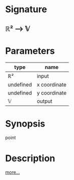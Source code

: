 # Signature
## ℝ² ⟶ 𝕍

# Parameters

| type | name |
|------|------|
|ℝ²|input|
|undefined|x coordinate|
|undefined|y coordinate|
|𝕍|output|

# Synopsis
point

# Description

[more...](https://en.wikipedia.org/wiki/Point_(geometry))